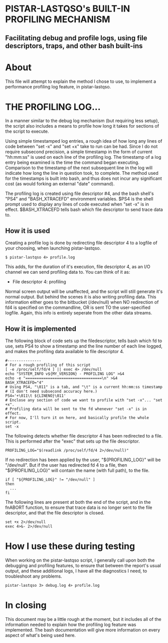 # PISTAR-LASTQSO's BUILT-IN PROFILING MECHANISM
## Facilitating debug and profile logs, using file descriptors, traps, and other bash built-ins

# About

This file will attempt to explain the method I chose to use, to
implement a performance profiling log feature, in pistar-lastqso.

# THE PROFILING LOG...

In a manner similar to the debug log mechanism (but requiring
less setup), the script also includes a means to profile how
long it takes for sections of the script to execute.

Using simple timestamped log entries, a rough idea of how long
any lines of code between "set -x" and "set +x" take to run can
be had.  Since I do not require subsecond precision, a simple
timestamp in the form of current "hh:mm:ss" is used on each line
of the profiling log.  The timestamp of a log entry being examined
is the time the command began executing.  Comparison to the
timestamp of the next subsequent line in the log will indicate
how long the line in question took, to complete.  The method used
for the timestamps is built into bash, and thus does not incur
any significant cost (as would forking an external "date" command).

The profiling log is created using file descriptor #4, and the
bash shell's "PS4" and "BASH_XTRACEFD" environment variables.
$PS4 is the shell prompt used to display any lines of code
executed when "set -x" is in effect.  $BASH_XTRACEFD tells bash
which file descriptor to send trace data to.

## How it is used

Creating a profile log is done by redirecting file descriptor 4
to a logfile of your choosing, when launching pistar-lastqso.
```
$ pistar-lastqso 4> profile.log
```

This adds, for the duration of it's execution, file descriptor 4,
as an I/O channel we can send profiling data to.  You can think
of it as:

- File descriptor 4: profiling

Normal screen output will be unaffected, and the script will
still generate it's normal output.  But behind the scenes it
is also writing profiling data.  This information either goes
to the bitbucket (/dev/null) when NO redirection of fd4 is
specified on the commandline, OR is sent TO the user-specified
logfile.  Again, this info is entirely seperate from the other
data streams.

## How it is implemented

The following block of code sets up the filedescriptor, tells
bash which fd to use, sets PS4 to show a timestamp and the line
number of each line logged, and makes the profiling data available
to file descriptor 4.
```
#---------------
# For a rough profiling of this script
[ -e /proc/self/fd/4 ] || exec 4> /dev/null
echo "SYSTEM_INFO v${MY_VERSION} - PROFILING LOG" >&4
echo -e "==================================\n" >&4
BASH_XTRACEFD="4"
# Using PS4, "\011" is a tab, and "\t" is a current hh:mm:ss timestamp
# (I don't need subsecond accuracy here.)
PS4='+\011\t ${LINENO}\011'
# Enclose any section of code we want to profile with "set -x"... "set +x".
# Profiling data will be sent to the fd whenever "set -x" is in effect.
# For now, I'll turn it on here, and basically profile the whole script.
set -x
```
The following detects whether file descriptor 4 has been redirected to
a file. This is performed after the "exec" that sets up the file descriptor.

```
PROFILING_LOG="$(readlink /proc/self/fd/4 2>/dev/null)"
```

If no redirection has been applied by the user, "${PROFILING_LOG}" will be
"/dev/null".  But if the user has redirected fd 4 to a file, then
"${PROFILING_LOG}" will contain the name (with full path), to the file.

```
if [ "${PROFILING_LOG}" != "/dev/null" ]
then
  ...
fi
```

The following lines are present at both the end of the script, and
in the fnABORT function, to ensure that trace data is no longer
sent to the file descriptor, and that the file descriptor is closed.
```
set +x 2>/dev/null
exec 4>&- 2>/dev/null
```

# How I use these during testing

When working on the pistar-lastqso script, I generally call upon both the
debugging and profiling features, to ensure that between the report's
usual output, and these additional logs, I have all the diagnostics I
need, to troubleshoot any problems.

```
pistar-lastqso 3> debug.log 4> profile.log

```

# In closing

This document may be a little rough at the moment, but it
includes all of the information needed to explain how the
profiling log feature was implemented.  The bash documentation
will give more information on every aspect of what's being
used here.

